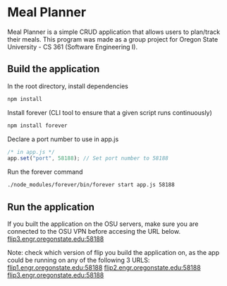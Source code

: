 # Meal Planner

Meal Planner is a simple CRUD application that allows users to plan/track their meals.
This program was made as a group project for Oregon State University - CS 361 (Software Engineering I).

## Build the application

In the root directory, install dependencies

```bash
npm install
```

Install forever (CLI tool to ensure that a given script runs continuously)

```bash
npm install forever
```

Declare a port number to use in app.js

```javascript
/* in app.js */
app.set("port", 58188); // Set port number to 58188
```

Run the forever command

```bash
./node_modules/forever/bin/forever start app.js 58188
```

## Run the application

If you built the application on the OSU servers, make sure you are connected to the OSU VPN before accesing the URL below.
<flip3.engr.oregonstate.edu:58188>

Note: check which version of flip you build the application on, as the app could be running on any of the following 3 URLS:
<flip1.engr.oregonstate.edu:58188>
<flip2.engr.oregonstate.edu:58188>
<flip3.engr.oregonstate.edu:58188>
